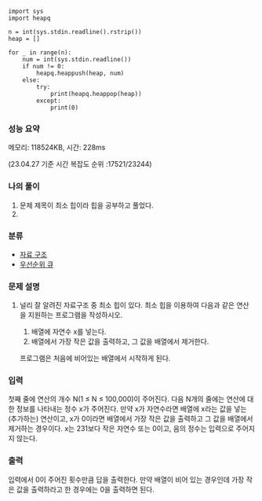 ```
import sys
import heapq

n = int(sys.stdin.readline().rstrip())
heap = []

for _ in range(n):
    num = int(sys.stdin.readline())
    if num != 0:
        heapq.heappush(heap, num)
    else:
        try:
            print(heapq.heappop(heap))
        except:
            print(0)
```

### 성능 요약

메모리:  118524KB, 시간: 228ms 

(23.04.27 기준 시간 복잡도 순위 :17521/23244)



### 나의 풀이

1. 문제 제목이 최소 힙이라 힙을 공부하고 풀었다.
1. 

### 분류

- [자료 구조](https://www.acmicpc.net/problem/tag/175)
- [우선순위 큐](https://www.acmicpc.net/problem/tag/59)

### 문제 설명

1. 널리 잘 알려진 자료구조 중 최소 힙이 있다. 최소 힙을 이용하여 다음과 같은 연산을 지원하는 프로그램을 작성하시오.

   1. 배열에 자연수 x를 넣는다.
   2. 배열에서 가장 작은 값을 출력하고, 그 값을 배열에서 제거한다.

   프로그램은 처음에 비어있는 배열에서 시작하게 된다.

### 입력

첫째 줄에 연산의 개수 N(1 ≤ N ≤ 100,000)이 주어진다. 다음 N개의 줄에는 연산에 대한 정보를 나타내는 정수 x가 주어진다. 만약 x가 자연수라면 배열에 x라는 값을 넣는(추가하는) 연산이고, x가 0이라면 배열에서 가장 작은 값을 출력하고 그 값을 배열에서 제거하는 경우이다. x는 231보다 작은 자연수 또는 0이고, 음의 정수는 입력으로 주어지지 않는다.

### 출력

입력에서 0이 주어진 횟수만큼 답을 출력한다. 만약 배열이 비어 있는 경우인데 가장 작은 값을 출력하라고 한 경우에는 0을 출력하면 된다.